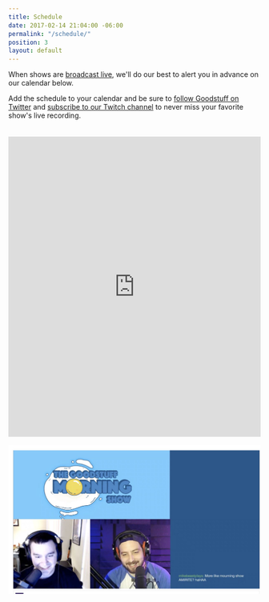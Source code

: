 ```yaml
---
title: Schedule
date: 2017-02-14 21:04:00 -06:00
permalink: "/schedule/"
position: 3
layout: default
---
```


When shows are [broadcast live](/live/), we'll do our best to alert you in advance on our calendar below.

Add the schedule to your calendar and be sure to [follow Goodstuff on Twitter](https://www.twitter.com/goodstufffm) and [subscribe to our Twitch channel](https://www.twitch.tv/gsfm) to never miss your favorite show's live recording.

<iframe frameborder="0" height="600" scrolling="no" src="https://www.google.com/calendar/embed?showTitle=0&height=600&wkst=1&bgcolor=%23FFFFFF&src=ee2j65v51bp0oi1gdh3n8amaqs%40group.calendar.google.com&color=%23711616&ctz=America%2FChicago" style=" border-width:0; margin-top: 20px; " width="100%"></iframe>

<a href="https://www.twitch.tv/gsfm"><img src="/uploads/morningshowontwitch.jpg" alt="The Morning Show recording on Twitch live"></a>
